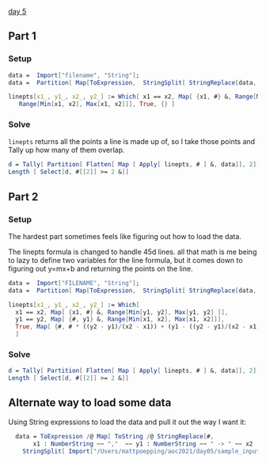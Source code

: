 [day 5](https://adventofcode.com/2021/day/5)

## Part 1

### Setup
```mathematica
data =  Import["filename", "String"];
data =  Partition[ Map[ToExpression,  StringSplit[ StringReplace[data, {" -> " -> ",", "\n" -> "," } ], ","] ], 4];

linepts[x1_, y1_, x2_, y2_] := Which[ x1 == x2, Map[ {x1, #} &, Range[Min[y1, y2], Max[y1, y2] ]], y1 == y2, Map[ {#, y1} &, 
   Range[Min[x1, x2], Max[x1, x2]]], True, {} ]
```

### Solve

`linepts` returns all the points a line is made up of, so I take those points and Tally up how many of them overlap.

```mathematica
d = Tally[ Partition[ Flatten[ Map [ Apply[ linepts, # ] &, data]], 2]] ;
Length [ Select[d, #[[2]] >= 2 &]]
```

## Part 2

### Setup
The hardest part sometimes feels like figuring out how to load the data.

The linepts formula is changed to handle 45d lines.  all that math is me being to lazy to define two
variables for the line formula, but it comes down to figuring out y=mx+b  and returning the points on the line.

```mathematica
data =  Import["FILENAME", "String"];
data =  Partition[ Map[ToExpression,  StringSplit[ StringReplace[data, {" -> " -> ",", "\n" -> "," } ], ","] ], 4];

linepts[x1_, y1_, x2_, y2_] := Which[ 
  x1 == x2, Map[ {x1, #} &, Range[Min[y1, y2], Max[y1, y2] ]], 
  y1 == y2, Map[ {#, y1} &, Range[Min[x1, x2], Max[x1, x2]]], 
  True, Map[ {#, # * ((y2 - y1)/(x2 - x1)) + (y1 - ((y2 - y1)/(x2 - x1))* x1)} &, Range[Min[x1, x2], Max[x1, x2]]]
  ]
```

### Solve
```mathematica
d = Tally[ Partition[ Flatten[ Map [ Apply[ linepts, # ] &, data]], 2]] ;
Length [ Select[d, #[[2]] >= 2 &]]
```

## Alternate way to load some data

Using String expressions to load the data and pull it out the way I want it:

```mathematica
  data = ToExpression /@ Map[ ToString /@ StringReplace[#,    
       x1 : NumberString ~~ ","  ~~ y1 : NumberString ~~ " -> " ~~ x2 : NumberString ~~ "," ~~ y2 : NumberString -> List[ x1, y1, x2, y2]] &, 
    StringSplit[ Import["/Users/mattpoepping/aoc2021/day05/sample_input_1.txt", "String"], "\n"] ];
```
